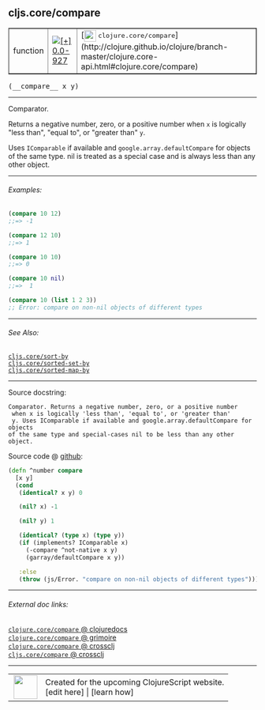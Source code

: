 ## cljs.core/compare



 <table border="1">
<tr>
<td>function</td>
<td><a href="https://github.com/cljsinfo/cljs-api-docs/tree/0.0-927"><img valign="middle" alt="[+] 0.0-927" title="Added in 0.0-927" src="https://img.shields.io/badge/+-0.0--927-lightgrey.svg"></a> </td>
<td>
[<img height="24px" valign="middle" src="http://i.imgur.com/1GjPKvB.png"> <samp>clojure.core/compare</samp>](http://clojure.github.io/clojure/branch-master/clojure.core-api.html#clojure.core/compare)
</td>
</tr>
</table>


 <samp>
(__compare__ x y)<br>
</samp>

---

Comparator.

Returns a negative number, zero, or a positive number when `x` is logically
"less than", "equal to", or "greater than" `y`.

Uses `IComparable` if available and `google.array.defaultCompare` for objects of
the same type. nil is treated as a special case and is always less than any
other object.

---

###### Examples:

```clj
(compare 10 12)
;;=> -1

(compare 12 10)
;;=> 1

(compare 10 10)
;;=> 0

(compare 10 nil)
;;=>  1

(compare 10 (list 1 2 3))
;; Error: compare on non-nil objects of different types
```

---

###### See Also:

[`cljs.core/sort-by`](cljs.core_sort-by.md)<br>
[`cljs.core/sorted-set-by`](cljs.core_sorted-set-by.md)<br>
[`cljs.core/sorted-map-by`](cljs.core_sorted-map-by.md)<br>

---


Source docstring:

```
Comparator. Returns a negative number, zero, or a positive number
 when x is logically 'less than', 'equal to', or 'greater than'
 y. Uses IComparable if available and google.array.defaultCompare for objects
of the same type and special-cases nil to be less than any other object.
```


Source code @ [github](https://github.com/clojure/clojurescript/blob/r2268/src/cljs/cljs/core.cljs#L1472-L1491):

```clj
(defn ^number compare
  [x y]
  (cond
   (identical? x y) 0

   (nil? x) -1

   (nil? y) 1

   (identical? (type x) (type y))
   (if (implements? IComparable x)
     (-compare ^not-native x y)
     (garray/defaultCompare x y))

   :else
   (throw (js/Error. "compare on non-nil objects of different types"))))
```

<!--
Repo - tag - source tree - lines:

 <pre>
clojurescript @ r2268
└── src
    └── cljs
        └── cljs
            └── <ins>[core.cljs:1472-1491](https://github.com/clojure/clojurescript/blob/r2268/src/cljs/cljs/core.cljs#L1472-L1491)</ins>
</pre>

-->

---



###### External doc links:

[`clojure.core/compare` @ clojuredocs](http://clojuredocs.org/clojure.core/compare)<br>
[`clojure.core/compare` @ grimoire](http://conj.io/store/v1/org.clojure/clojure/1.7.0-beta3/clj/clojure.core/compare/)<br>
[`clojure.core/compare` @ crossclj](http://crossclj.info/fun/clojure.core/compare.html)<br>
[`cljs.core/compare` @ crossclj](http://crossclj.info/fun/cljs.core.cljs/compare.html)<br>

---

 <table>
<tr><td>
<img valign="middle" align="right" width="48px" src="http://i.imgur.com/Hi20huC.png">
</td><td>
Created for the upcoming ClojureScript website.<br>
[edit here] | [learn how]
</td></tr></table>

[edit here]:https://github.com/cljsinfo/cljs-api-docs/blob/master/cljsdoc/cljs.core_compare.cljsdoc
[learn how]:https://github.com/cljsinfo/cljs-api-docs/wiki/cljsdoc-files

<!--

This information was too distracting to show to readers, but I'll leave it
commented here since it is helpful to:

- pretty-print the data used to generate this document
- and show how to retrieve that data



The API data for this symbol:

```clj
{:description "Comparator.\n\nReturns a negative number, zero, or a positive number when `x` is logically\n\"less than\", \"equal to\", or \"greater than\" `y`.\n\nUses `IComparable` if available and `google.array.defaultCompare` for objects of\nthe same type. nil is treated as a special case and is always less than any\nother object.",
 :return-type number,
 :ns "cljs.core",
 :name "compare",
 :signature ["[x y]"],
 :history [["+" "0.0-927"]],
 :type "function",
 :related ["cljs.core/sort-by"
           "cljs.core/sorted-set-by"
           "cljs.core/sorted-map-by"],
 :full-name-encode "cljs.core_compare",
 :source {:code "(defn ^number compare\n  [x y]\n  (cond\n   (identical? x y) 0\n\n   (nil? x) -1\n\n   (nil? y) 1\n\n   (identical? (type x) (type y))\n   (if (implements? IComparable x)\n     (-compare ^not-native x y)\n     (garray/defaultCompare x y))\n\n   :else\n   (throw (js/Error. \"compare on non-nil objects of different types\"))))",
          :title "Source code",
          :repo "clojurescript",
          :tag "r2268",
          :filename "src/cljs/cljs/core.cljs",
          :lines [1472 1491]},
 :examples [{:id "e13fa0",
             :content "```clj\n(compare 10 12)\n;;=> -1\n\n(compare 12 10)\n;;=> 1\n\n(compare 10 10)\n;;=> 0\n\n(compare 10 nil)\n;;=>  1\n\n(compare 10 (list 1 2 3))\n;; Error: compare on non-nil objects of different types\n```"}],
 :full-name "cljs.core/compare",
 :clj-symbol "clojure.core/compare",
 :docstring "Comparator. Returns a negative number, zero, or a positive number\n when x is logically 'less than', 'equal to', or 'greater than'\n y. Uses IComparable if available and google.array.defaultCompare for objects\nof the same type and special-cases nil to be less than any other object."}

```

Retrieve the API data for this symbol:

```clj
;; from Clojure REPL
(require '[clojure.edn :as edn])
(-> (slurp "https://raw.githubusercontent.com/cljsinfo/cljs-api-docs/catalog/cljs-api.edn")
    (edn/read-string)
    (get-in [:symbols "cljs.core/compare"]))
```

-->
